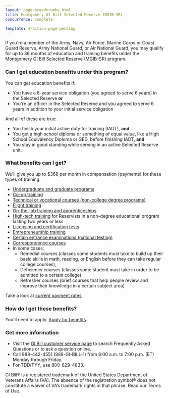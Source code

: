 ```yaml
---
layout: page-breadcrumbs.html
title: Montgomery GI Bill Selected Reserve (MGIB-SR)
concurrence: complete

template: 4-action-page-pending
---
```


If you're a member of the Army, Navy, Air Force, Marine Corps or Coast Guard Reserve, Army National Guard, or Air National Guard, you may qualify for up to 36 months of education and training benefits under the Montgomery GI Bill Selected Reserve (MGIB-SR) program.

<div class="call-out usa-content" markdown="1">

### Can I get education benefits under this program?
You can get education benefits if:
- You have a 6-year service obligation (you agreed to serve 6 years) in the Selected Reserve **or**
- You're an officer in the Selected Reserve and you agreed to serve 6 years in addition to your initial service obligation

And all of these are true:
- You finish your initial active duty for training (IADT), **and**
- You get a high school diploma or something of equal value, like a High School Equivalency Diploma or GED, before finishing IADT, **and**
- You stay in good standing while serving in an active Selected Reserve unit.
</div>

### What benefits can I get? 

We'll give you up to $368 per month in compensation (payments) for these types of training:

- [Undergraduate and graduate programs](/education/gi-bill/higher-learning/)
- [Co-op training](/education/work-learn/co-op-training/)
- [Technical or vocational courses (non-college degree programs)](/education/work-learn/non-college-degree-program/)
- [Flight training](/education/advanced-training-and-certifications/flight-training/)
- [On-the-job training and apprenticeships](/education/work-learn/job-and-apprenticeship/)
- [High-tech training](/education/work-learn/non-traditional/accelerated-payments/) for Reservists in a non-degree educational program lasting two years or less
- [Licensing and certification tests](/education/advanced-training-and-certifications/licensing-certification/)
- [Entrepreneurship training](/education/advanced-training-and-certifications/entrepreneurship-training/)
- [Certain entrance examinations (national testing)](/education/advanced-training-and-certifications/national-testing-program/)
- [Correspondence courses](/education/work-learn/non-traditional/correspondence-training/)
- In some cases:
  - Remedial courses (classes some students must take to build up their basic skills in math, reading, or English before they can take regular college courses),
  - Deficiency courses (classes some student must take in order to be admitted to a certain college)
  - Refresher courses (brief courses that help people review and improve their knowledge in a certain subject area)


Take a look at [current payment rates](http://www.benefits.va.gov/gibill/resources/benefits_resources/rate_tables.asp#ch1606).

### How do I get these benefits? 

You'll need to apply. [Apply for benefits](/education/apply-for-education-benefits/).

### Get more information
- Visit the [GI Bill customer service page](http://gibill.custhelp.com/) to search Frequently Asked Questions or to ask a question online.
- Call <span class="tel">888-442-4551</span> (888-GI-BILL-1) from 8:00 a.m. to 7:00 p.m. (ET) Monday through Friday.
- For TDD/TYY, use <span class="tel">800-829-4833</span>.

GI Bill&reg; is a registered trademark of the United States Department of Veterans Affairs (VA). The absence of the registration symbol&reg; does not constitute a waiver of VA’s trademark rights in that phrase. Read our Terms of Use.
